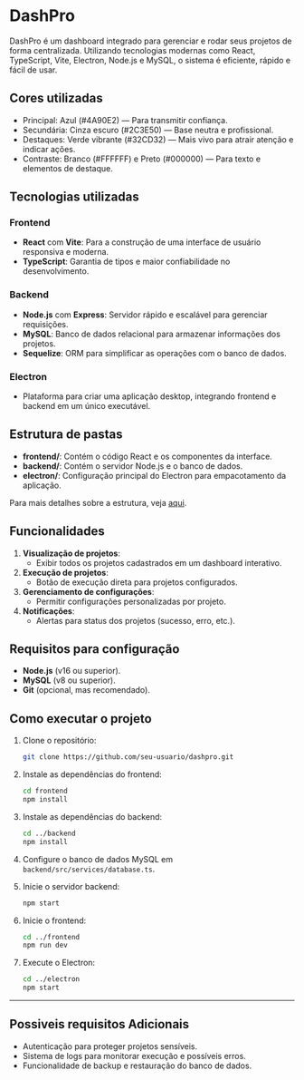# DashPro

DashPro é um dashboard integrado para gerenciar e rodar seus projetos de forma centralizada. Utilizando tecnologias modernas como React, TypeScript, Vite, Electron, Node.js e MySQL, o sistema é eficiente, rápido e fácil de usar.

## Cores utilizadas
- Principal: Azul (#4A90E2) — Para transmitir confiança.
- Secundária: Cinza escuro (#2C3E50) — Base neutra e profissional.
- Destaques: Verde vibrante (#32CD32) — Mais vivo para atrair atenção e indicar ações.
- Contraste: Branco (#FFFFFF) e Preto (#000000) — Para texto e elementos de destaque.

## Tecnologias utilizadas

### Frontend
- **React** com **Vite**: Para a construção de uma interface de usuário responsiva e moderna.
- **TypeScript**: Garantia de tipos e maior confiabilidade no desenvolvimento.

### Backend
- **Node.js** com **Express**: Servidor rápido e escalável para gerenciar requisições.
- **MySQL**: Banco de dados relacional para armazenar informações dos projetos.
- **Sequelize**: ORM para simplificar as operações com o banco de dados.

### Electron
- Plataforma para criar uma aplicação desktop, integrando frontend e backend em um único executável.

## Estrutura de pastas
- **frontend/**: Contém o código React e os componentes da interface.
- **backend/**: Contém o servidor Node.js e o banco de dados.
- **electron/**: Configuração principal do Electron para empacotamento da aplicação.

Para mais detalhes sobre a estrutura, veja [aqui](/docs/Structure.md).

## Funcionalidades
1. **Visualização de projetos**:
   - Exibir todos os projetos cadastrados em um dashboard interativo.
2. **Execução de projetos**:
   - Botão de execução direta para projetos configurados.
3. **Gerenciamento de configurações**:
   - Permitir configurações personalizadas por projeto.
4. **Notificações**:
   - Alertas para status dos projetos (sucesso, erro, etc.).

## Requisitos para configuração
- **Node.js** (v16 ou superior).
- **MySQL** (v8 ou superior).
- **Git** (opcional, mas recomendado).

## Como executar o projeto
1. Clone o repositório:
   ```bash
   git clone https://github.com/seu-usuario/dashpro.git
   ```

2. Instale as dependências do frontend:
   ```bash
   cd frontend
   npm install
   ```

3. Instale as dependências do backend:
   ```bash
   cd ../backend
   npm install
   ```

4. Configure o banco de dados MySQL em `backend/src/services/database.ts`.

5. Inicie o servidor backend:
   ```bash
   npm start
   ```

6. Inicie o frontend:
   ```bash
   cd ../frontend
   npm run dev
   ```

7. Execute o Electron:
   ```bash
   cd ../electron
   npm start
   ```

----

## Possiveis requisitos Adicionais
- Autenticação para proteger projetos sensíveis.
- Sistema de logs para monitorar execução e possíveis erros.
- Funcionalidade de backup e restauração do banco de dados.
